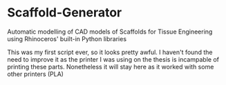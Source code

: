 # Scaffold-Generator
Automatic modelling of CAD models of Scaffolds for Tissue Engineering using Rhinoceros' built-in Python libraries

This was my first script ever, so it looks pretty awful. 
I haven't found the need to improve it as the printer I was using on the thesis is incampable of printing these parts.
Nonetheless it will stay here as it worked with some other printers (PLA)
